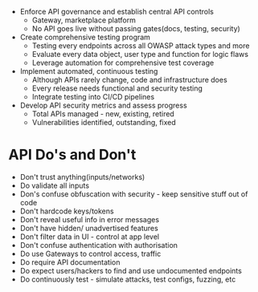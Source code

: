 - Enforce API governance and establish central API controls
	- Gateway, marketplace platform
	- No API goes live without passing gates(docs, testing, security)
- Create comprehensive testing program
	- Testing every endpoints across all OWASP attack types and more
	- Evaluate every data object, user type and function for logic flaws
	- Leverage automation for comprehensive test coverage
- Implement automated, continuous testing
	- Although APIs rarely change, code and infrastructure does
	- Every release needs functional and security testing
	- Integrate testing into CI/CD pipelines
- Develop API security metrics and assess progress
	-  Total APIs managed - new, existing, retired
	- Vulnerabilities identified, outstanding, fixed

# API Do's and Don't
- Don't trust anything(inputs/networks)
- Do validate all inputs
- Don's confuse obfuscation with security - keep sensitive stuff out of code
- Don't hardcode keys/tokens
- Don't reveal useful info in error messages
- Don't have hidden/ unadvertised features
- Don't filter data in UI - control at app level
- Don't confuse authentication with authorisation
- Do use Gateways to control access, traffic
- Do require API documentation
- Do expect users/hackers to find and use undocumented endpoints
- Do continuously test - simulate attacks, test configs, fuzzing, etc